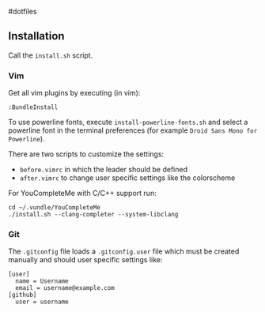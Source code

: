 #dotfiles
## Installation
Call the `install.sh` script.

### Vim
Get all vim plugins by executing (in vim):
```
:BundleInstall
```

To use powerline fonts, execute `install-powerline-fonts.sh` and
select a powerline font in the terminal preferences (for example
`Droid Sans Mono for Powerline`).


There are two scripts to customize the settings:
 - `before.vimrc` in which the leader should be defined
 - `after.vimrc` to change user specific settings like the colorscheme


For YouCompleteMe with C/C++ support run:
```
cd ~/.vundle/YouCompleteMe
./install.sh --clang-completer --system-libclang
```

### Git
The `.gitconfig` file loads a `.gitconfig.user` file which must 
be created manually and should user specific settings like:
```
[user]
  name = Username
  email = username@example.com
[github]
  user = username
```
